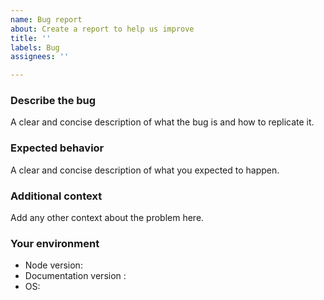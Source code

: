```yaml
---
name: Bug report
about: Create a report to help us improve
title: ''
labels: Bug
assignees: ''

---
```


### **Describe the bug**

A clear and concise description of what the bug is and how to replicate it.

### **Expected behavior**

A clear and concise description of what you expected to happen.

### **Additional context**

Add any other context about the problem here.


### **Your environment**

- Node version:
- Documentation version :
- OS: